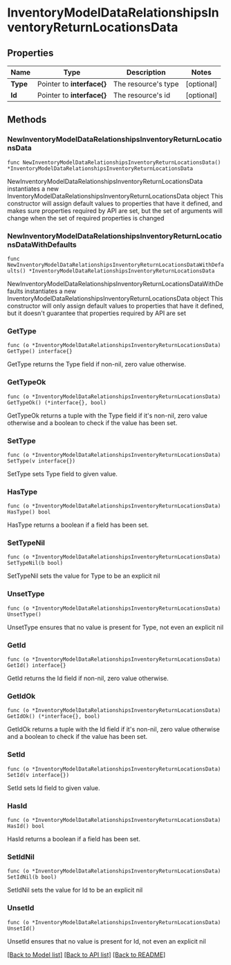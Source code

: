 # InventoryModelDataRelationshipsInventoryReturnLocationsData

## Properties

Name | Type | Description | Notes
------------ | ------------- | ------------- | -------------
**Type** | Pointer to **interface{}** | The resource&#39;s type | [optional] 
**Id** | Pointer to **interface{}** | The resource&#39;s id | [optional] 

## Methods

### NewInventoryModelDataRelationshipsInventoryReturnLocationsData

`func NewInventoryModelDataRelationshipsInventoryReturnLocationsData() *InventoryModelDataRelationshipsInventoryReturnLocationsData`

NewInventoryModelDataRelationshipsInventoryReturnLocationsData instantiates a new InventoryModelDataRelationshipsInventoryReturnLocationsData object
This constructor will assign default values to properties that have it defined,
and makes sure properties required by API are set, but the set of arguments
will change when the set of required properties is changed

### NewInventoryModelDataRelationshipsInventoryReturnLocationsDataWithDefaults

`func NewInventoryModelDataRelationshipsInventoryReturnLocationsDataWithDefaults() *InventoryModelDataRelationshipsInventoryReturnLocationsData`

NewInventoryModelDataRelationshipsInventoryReturnLocationsDataWithDefaults instantiates a new InventoryModelDataRelationshipsInventoryReturnLocationsData object
This constructor will only assign default values to properties that have it defined,
but it doesn't guarantee that properties required by API are set

### GetType

`func (o *InventoryModelDataRelationshipsInventoryReturnLocationsData) GetType() interface{}`

GetType returns the Type field if non-nil, zero value otherwise.

### GetTypeOk

`func (o *InventoryModelDataRelationshipsInventoryReturnLocationsData) GetTypeOk() (*interface{}, bool)`

GetTypeOk returns a tuple with the Type field if it's non-nil, zero value otherwise
and a boolean to check if the value has been set.

### SetType

`func (o *InventoryModelDataRelationshipsInventoryReturnLocationsData) SetType(v interface{})`

SetType sets Type field to given value.

### HasType

`func (o *InventoryModelDataRelationshipsInventoryReturnLocationsData) HasType() bool`

HasType returns a boolean if a field has been set.

### SetTypeNil

`func (o *InventoryModelDataRelationshipsInventoryReturnLocationsData) SetTypeNil(b bool)`

 SetTypeNil sets the value for Type to be an explicit nil

### UnsetType
`func (o *InventoryModelDataRelationshipsInventoryReturnLocationsData) UnsetType()`

UnsetType ensures that no value is present for Type, not even an explicit nil
### GetId

`func (o *InventoryModelDataRelationshipsInventoryReturnLocationsData) GetId() interface{}`

GetId returns the Id field if non-nil, zero value otherwise.

### GetIdOk

`func (o *InventoryModelDataRelationshipsInventoryReturnLocationsData) GetIdOk() (*interface{}, bool)`

GetIdOk returns a tuple with the Id field if it's non-nil, zero value otherwise
and a boolean to check if the value has been set.

### SetId

`func (o *InventoryModelDataRelationshipsInventoryReturnLocationsData) SetId(v interface{})`

SetId sets Id field to given value.

### HasId

`func (o *InventoryModelDataRelationshipsInventoryReturnLocationsData) HasId() bool`

HasId returns a boolean if a field has been set.

### SetIdNil

`func (o *InventoryModelDataRelationshipsInventoryReturnLocationsData) SetIdNil(b bool)`

 SetIdNil sets the value for Id to be an explicit nil

### UnsetId
`func (o *InventoryModelDataRelationshipsInventoryReturnLocationsData) UnsetId()`

UnsetId ensures that no value is present for Id, not even an explicit nil

[[Back to Model list]](../README.md#documentation-for-models) [[Back to API list]](../README.md#documentation-for-api-endpoints) [[Back to README]](../README.md)


